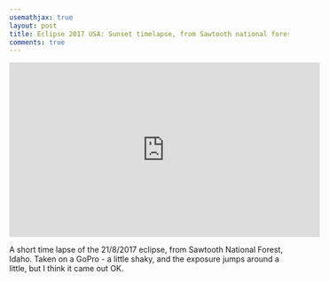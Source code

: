 ```yaml
---
usemathjax: true
layout: post
title: Eclipse 2017 USA: Sunset timelapse, from Sawtooth national forest, Idaho
comments: true
---
```


<iframe width="560" height="315" src="https://www.youtube.com/embed/keaoOTIq1jU" title="YouTube video player" frameborder="0" allow="accelerometer; autoplay; clipboard-write; encrypted-media; gyroscope; picture-in-picture" allowfullscreen></iframe>

A short time lapse of the 21/8/2017 eclipse, from Sawtooth National Forest, Idaho. Taken on a GoPro - a little shaky, and the exposure jumps around a little, but I think it came out OK.
